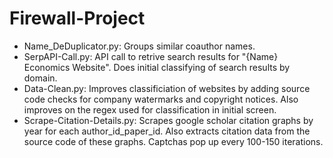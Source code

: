 # Firewall-Project
- Name_DeDuplicator.py: Groups similar coauthor names.
- SerpAPI-Call.py: API call to retrive search results for "{Name} Economics Website". Does initial classifying of search results by domain.
- Data-Clean.py: Improves classificiation of websites by adding source code checks for company watermarks and copyright notices. Also improves on the regex used for classification in initial screen.
- Scrape-Citation-Details.py: Scrapes google scholar citation graphs by year for each author_id_paper_id. Also extracts citation data from the source code of these graphs. Captchas pop up every 100-150 iterations.
